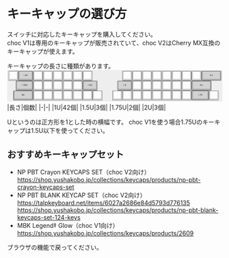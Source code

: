 # キーキャップの選び方
スイッチに対応したキーキャップを購入してください。  
choc V1は専用のキーキャップが販売されていて、choc V2はCherry MX互換のキーキャップが使えます。

キーキャップの長さに種類があります。  
![](img/keycapu.png)
|長さ|個数|
|-|-|
|1U|42個|
|1.5U|3個|
|1.75U|2個|
|2U|3個|  

Uというのは正方形を1とした時の横幅です。
choc V1を使う場合1.75Uのキーキャップは1.5U以下を使ってください。

## おすすめキーキャップセット
- NP PBT Crayon KEYCAPS SET（choc V2向け）  
https://shop.yushakobo.jp/collections/keycaps/products/np-pbt-crayon-keycaps-set
- NP PBT BLANK KEYCAP SET（choc V2向け）  
https://talpkeyboard.net/items/6027a2686e84d5793d776135
https://shop.yushakobo.jp/collections/keycaps/products/np-pbt-blank-keycaps-set-124-keys
- MBK Legend‡ Glow（choc V1向け）  
https://shop.yushakobo.jp/collections/keycaps/products/2609

ブラウザの機能で戻ってください。
